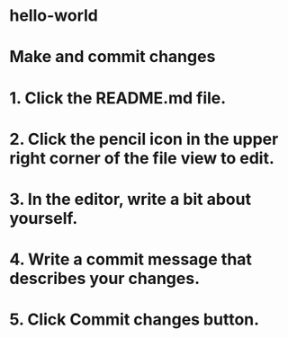 # hello-world

# Make and commit changes
# 1. Click the README.md file.
# 2. Click the  pencil icon in the upper right corner of the file view to edit.
# 3. In the editor, write a bit about yourself.
# 4. Write a commit message that describes your changes.
# 5. Click Commit changes button.
